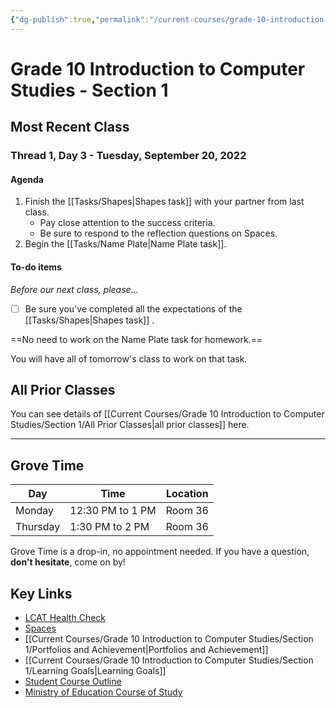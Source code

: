```yaml
---
{"dg-publish":true,"permalink":"/current-courses/grade-10-introduction-to-computer-studies/section-1/home/","dgHomeLink":false,"dgPassFrontmatter":false}
---
```


# Grade 10 Introduction to Computer Studies - Section 1
## Most Recent Class

<div class="transclusion internal-embed is-loaded"><div class="markdown-embed">

<div class="markdown-embed-title">



</div>


### Thread 1, Day 3 - Tuesday, September 20, 2022
#### Agenda
1. Finish the [[Tasks/Shapes|Shapes task]] with your partner from last class.
	- Pay close attention to the success criteria.
	- Be sure to respond to the reflection questions on Spaces.
2. Begin the [[Tasks/Name Plate|Name Plate task]].
#### To-do items
*Before our next class, please...*

- [ ] Be sure you've completed all the expectations of the [[Tasks/Shapes|Shapes task]] .

==No need to work on the Name Plate task for homework.==

You will have all of tomorrow's class to work on that task.

</div></div>

## All Prior Classes
You can see details of [[Current Courses/Grade 10 Introduction to Computer Studies/Section 1/All Prior Classes|all prior classes]] here.
___
## Grove Time

<div class="transclusion internal-embed is-loaded"><div class="markdown-embed">

<div class="markdown-embed-title">



</div>


Day|Time|Location
-|-|-
Monday|12:30 PM to 1 PM|Room 36
Thursday|1:30 PM to 2 PM|Room 36

Grove Time is a drop-in, no appointment needed.
If you have a question, **don't hesitate**, come on by!

</div></div>

## Key Links

<div class="transclusion internal-embed is-loaded"><div class="markdown-embed">

<div class="markdown-embed-title">



</div>


* [LCAT Health Check](https://lcat.lcs.on.ca)
* [Spaces](https://ca.spacesedu.com/)
* [[Current Courses/Grade 10 Introduction to Computer Studies/Section 1/Portfolios and Achievement|Portfolios and Achievement]]
* [[Current Courses/Grade 10 Introduction to Computer Studies/Section 1/Learning Goals|Learning Goals]] 
* [Student Course Outline](https://tinyurl.com/lcscs22-g10-so)
* [Ministry of Education Course of Study](https://tinyurl.com/lcscs22-g10-mcs)

</div></div>
